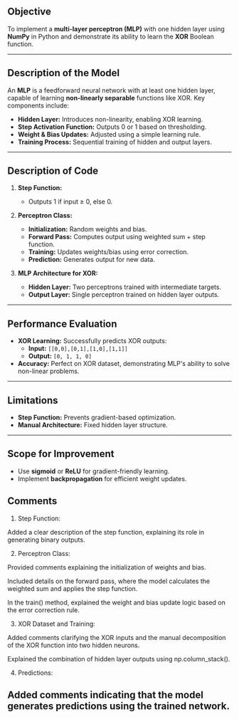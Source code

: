 ## Objective

To implement a **multi-layer perceptron (MLP)** with one hidden layer using **NumPy** in Python and demonstrate its ability to learn the **XOR** Boolean function.

---

## Description of the Model

An **MLP** is a feedforward neural network with at least one hidden layer, capable of learning **non-linearly separable** functions like XOR. Key components include:

- **Hidden Layer:** Introduces non-linearity, enabling XOR learning.
- **Step Activation Function:** Outputs 0 or 1 based on thresholding.
- **Weight & Bias Updates:** Adjusted using a simple learning rule.
- **Training Process:** Sequential training of hidden and output layers.

---

## Description of Code

1. **Step Function:**

   - Outputs 1 if input ≥ 0, else 0.

2. **Perceptron Class:**

   - **Initialization:** Random weights and bias.
   - **Forward Pass:** Computes output using weighted sum + step function.
   - **Training:** Updates weights/bias using error correction.
   - **Prediction:** Generates output for new data.

3. **MLP Architecture for XOR:**
   - **Hidden Layer:** Two perceptrons trained with intermediate targets.
   - **Output Layer:** Single perceptron trained on hidden layer outputs.

---

## Performance Evaluation

- **XOR Learning:** Successfully predicts XOR outputs:
  - **Input:** `[[0,0],[0,1],[1,0],[1,1]]`
  - **Output:** `[0, 1, 1, 0]`
- **Accuracy:** Perfect on XOR dataset, demonstrating MLP's ability to solve non-linear problems.

---

## Limitations

- **Step Function:** Prevents gradient-based optimization.
- **Manual Architecture:** Fixed hidden layer structure.

---

## Scope for Improvement

- Use **sigmoid** or **ReLU** for gradient-friendly learning.
- Implement **backpropagation** for efficient weight updates.

## Comments
1. Step Function:

Added a clear description of the step function, explaining its role in generating binary outputs.

2. Perceptron Class:

Provided comments explaining the initialization of weights and bias.

Included details on the forward pass, where the model calculates the weighted sum and applies the step function.

In the train() method, explained the weight and bias update logic based on the error correction rule.

3. XOR Dataset and Training:

Added comments clarifying the XOR inputs and the manual decomposition of the XOR function into two hidden neurons.

Explained the combination of hidden layer outputs using np.column_stack().

4. Predictions:

Added comments indicating that the model generates predictions using the trained network.
-
